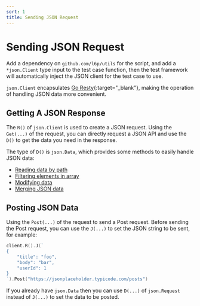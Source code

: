 ```yaml
---
sort: 1
title: Sending JSON Request
---
```


# Sending JSON Request

Add a dependency on `github.com/l6p/utils` for the script, and add a `*json.Client` type input to the test case function, 
then the test framework will automatically inject the JSON client for the test case to use.

`json.Client` encapsulates [Go Resty](https://github.com/go-resty/resty){:target="_blank"}, making the operation of handling JSON data more convenient.

## Getting A JSON Response

The `R()` of `json.Client` is used to create a JSON request. Using the `Get(...)` of the request, 
you can directly request a JSON API and use the `D()` to get the data you need in the response.

The type of `D()` is `json.Data`, which provides some methods to easily handle JSON data:
- [Reading data by path]()
- [Filtering elements in array]()
- [Modifying data]()
- [Merging JSON data]()

## Posting JSON Data

Using the `Post(...)` of the request to send a Post request. Before sending the Post request, 
you can use the `J(...)` to set the JSON string to be sent, for example:

```go
client.R().J(`
{
    "title": "foo",
    "body": "bar",
    "userId": 1
}
`).Post("https://jsonplaceholder.typicode.com/posts")
```

If you already have `json.Data` then you can use `D(...)` of `json.Request` instead of `J(...)` to set the data to be posted.
